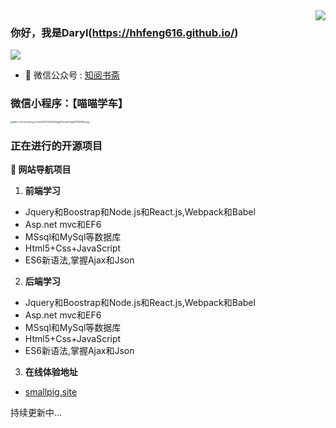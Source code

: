 <img align="right" src="https://github-readme-stats.vercel.app/api?username=HHfeng616&show_icons=true&icon_color=CE1D2D&text_color=718096&bg_color=ffffff&hide_title=true" />

### 你好，我是Daryl(https://hhfeng616.github.io/)

![](https://visitor-badge.glitch.me/badge?page_id=HHFeng616.readme)

- :bath: 微信公众号 : [知阅书斋](https://wx2.sinaimg.cn/mw2000/008s0pRagy1h1cn2vcp83j307607674l.jpg)



### 微信小程序：【喵喵学车】

<img src="https://wx3.sinaimg.cn/mw2000/008s0pRagy1h1cmko7gujj3076076jru.jpg" alt="https://wx3.sinaimg.cn/mw2000/008s0pRagy1h1cmko7gujj3076076jru.jpg" style="zoom:25%;" />



### 正在进行的开源项目

**:pushpin: 网站导航项目**

1. **前端学习**
- Jquery和Boostrap和Node.js和React.js,Webpack和Babel
- Asp.net mvc和EF6
- MSsql和MySql等数据库
- Html5+Css+JavaScript
- ES6新语法,掌握Ajax和Json

2. **后端学习**
* Jquery和Boostrap和Node.js和React.js,Webpack和Babel
* Asp.net mvc和EF6
* MSsql和MySql等数据库
* Html5+Css+JavaScript
* ES6新语法,掌握Ajax和Json

3. **在线体验地址**
* [smallpig.site](http://wxxiaoshuo.h.fengit.cn/)


持续更新中...


